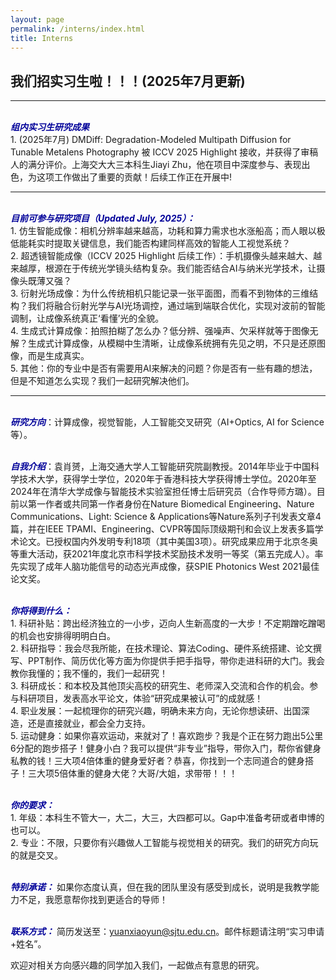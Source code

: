 ```yaml
---
layout: page
permalink: /interns/index.html
title: Interns
---
```


## 我们招实习生啦！！！(2025年7月更新)

---
<br> ***<font color="#000099">组内实习生研究成果</font>***
<br>1. (2025年7月) DMDiff: Degradation-Modeled Multipath Diffusion for Tunable Metalens Photography 被 ICCV 2025 Highlight 接收，并获得了审稿人的满分评价。上海交大大三本科生Jiayi Zhu，他在项目中深度参与、表现出色，为这项工作做出了重要的贡献！后续工作正在开展中!

---

<br> ***<font color="#000099">目前可参与研究项目（Updated July, 2025）：</font>***
<br>1. 仿生智能成像：相机分辨率越来越高，功耗和算力需求也水涨船高；而人眼以极低能耗实时提取关键信息，我们能否构建同样高效的智能人工视觉系统？
<br>2. 超透镜智能成像（ICCV 2025 Highlight 后续工作）：手机摄像头越来越大、越来越厚，根源在于传统光学镜头结构复杂。我们能否结合AI与纳米光学技术，让摄像头既薄又强？
<br>3. 衍射光场成像：为什么传统相机只能记录一张平面图，而看不到物体的三维结构？我们将融合衍射光学与AI光场调控，通过端到端联合优化，实现对波前的智能调制，让成像系统真正‘看懂’光的全貌。
<br>4. 生成式计算成像：拍照拍糊了怎么办？低分辨、强噪声、欠采样就等于图像无解？生成式计算成像，从模糊中生清晰，让成像系统拥有先见之明，不只是还原图像，而是生成真实。
<br>5. 其他：你的专业中是否有需要用AI来解决的问题？你是否有一些有趣的想法，但是不知道怎么实现？我们一起研究解决他们。

---
<br> ***<font color="#000099">研究方向</font>***：计算成像，视觉智能，人工智能交叉研究（AI+Optics, AI for Science等）。

<br> ***<font color="#000099">自我介绍</font>***：袁肖赟，上海交通大学人工智能研究院副教授。2014年毕业于中国科学技术大学，获得学士学位，2020年于香港科技大学获得博士学位。2020年至2024年在清华大学成像与智能技术实验室担任博士后研究员（合作导师方璐）。目前以第一作者或共同第一作者身份在Nature Biomedical Engineering、Nature Communications、Light: Science & Applications等Nature系列子刊发表文章4篇，并在IEEE TPAMI、Engineering、CVPR等国际顶级期刊和会议上发表多篇学术论文。已授权国内外发明专利18项（其中美国3项）。研究成果应用于北京冬奥等重大活动，获2021年度北京市科学技术奖励技术发明一等奖（第五完成人）。率先实现了成年人脑功能信号的动态光声成像，获SPIE Photonics West 2021最佳论文奖。<br>

<br> ***<font color="#000099">你将得到什么：</font>*** <br>1. 科研补贴：跨出经济独立的一小步，迈向人生新高度的一大步！不定期蹭吃蹭喝的机会也安排得明明白白。<br>2. 科研指导：我会尽我所能，在技术理论、算法Coding、硬件系统搭建、论文撰写、PPT制作、简历优化等方面为你提供手把手指导，带你走进科研的大门。我会教你我懂的；我不懂的，我们一起研究！<br>3. 科研成长：和本校及其他顶尖高校的研究生、老师深入交流和合作的机会。参与科研项目，发表高水平论文，体验“研究成果被认可”的成就感！<br>4. 职业发展：一起梳理你的研究兴趣，明确未来方向，无论你想读研、出国深造，还是直接就业，都会全力支持。<br>5. 运动健身：如果你喜欢运动，来就对了！喜欢跑步？我是个正在努力跑出5公里6分配的跑步搭子！健身小白？我可以提供“非专业”指导，带你入门，帮你省健身私教的钱！三大项4倍体重的健身爱好者？恭喜，你找到一个志同道合的健身搭子！三大项5倍体重的健身大佬？大哥/大姐，求带带！！！

<br> ***<font color="#000099">你的要求：</font>***<br>1. 年级：本科生不管大一，大二，大三，大四都可以。Gap中准备考研或者申博的也可以。<br>2. 专业：不限，只要你有兴趣做人工智能与视觉相关的研究。我们的研究方向玩的就是交叉。

<br> ***<font color="#000099">特别承诺：</font>***
如果你态度认真，但在我的团队里没有感受到成长，说明是我教学能力不足，我愿意帮你找到更适合的导师！

<br> ***<font color="#000099">联系方式：</font>***
简历发送至：yuanxiaoyun@sjtu.edu.cn。邮件标题请注明“实习申请+姓名”。

欢迎对相关方向感兴趣的同学加入我们，一起做点有意思的研究。